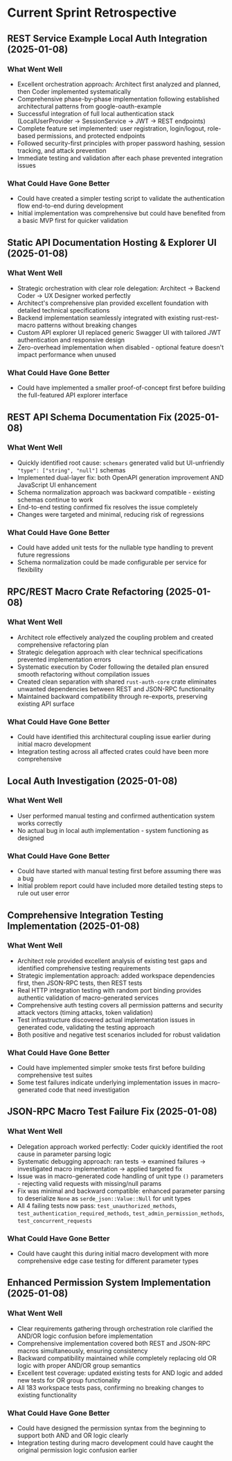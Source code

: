 # Current Sprint Retrospective

## REST Service Example Local Auth Integration (2025-01-08)

### What Went Well
- Excellent orchestration approach: Architect first analyzed and planned, then Coder implemented systematically
- Comprehensive phase-by-phase implementation following established architectural patterns from google-oauth-example
- Successful integration of full local authentication stack (LocalUserProvider → SessionService → JWT → REST endpoints)
- Complete feature set implemented: user registration, login/logout, role-based permissions, and protected endpoints
- Followed security-first principles with proper password hashing, session tracking, and attack prevention
- Immediate testing and validation after each phase prevented integration issues

### What Could Have Gone Better
- Could have created a simpler testing script to validate the authentication flow end-to-end during development
- Initial implementation was comprehensive but could have benefited from a basic MVP first for quicker validation

## Static API Documentation Hosting & Explorer UI (2025-01-08)

### What Went Well
- Strategic orchestration with clear role delegation: Architect → Backend Coder → UX Designer worked perfectly
- Architect's comprehensive plan provided excellent foundation with detailed technical specifications
- Backend implementation seamlessly integrated with existing rust-rest-macro patterns without breaking changes
- Custom API explorer UI replaced generic Swagger UI with tailored JWT authentication and responsive design
- Zero-overhead implementation when disabled - optional feature doesn't impact performance when unused

### What Could Have Gone Better
- Could have implemented a smaller proof-of-concept first before building the full-featured API explorer interface

## REST API Schema Documentation Fix (2025-01-08)

### What Went Well
- Quickly identified root cause: `schemars` generated valid but UI-unfriendly `"type": ["string", "null"]` schemas
- Implemented dual-layer fix: both OpenAPI generation improvement AND JavaScript UI enhancement
- Schema normalization approach was backward compatible - existing schemas continue to work  
- End-to-end testing confirmed fix resolves the issue completely
- Changes were targeted and minimal, reducing risk of regressions

### What Could Have Gone Better  
- Could have added unit tests for the nullable type handling to prevent future regressions
- Schema normalization could be made configurable per service for flexibility

## RPC/REST Macro Crate Refactoring (2025-01-08)

### What Went Well
- Architect role effectively analyzed the coupling problem and created comprehensive refactoring plan
- Strategic delegation approach with clear technical specifications prevented implementation errors
- Systematic execution by Coder following the detailed plan ensured smooth refactoring without compilation issues
- Created clean separation with shared `rust-auth-core` crate eliminates unwanted dependencies between REST and JSON-RPC functionality
- Maintained backward compatibility through re-exports, preserving existing API surface

### What Could Have Gone Better
- Could have identified this architectural coupling issue earlier during initial macro development
- Integration testing across all affected crates could have been more comprehensive

## Local Auth Investigation (2025-01-08)

### What Went Well
- User performed manual testing and confirmed authentication system works correctly
- No actual bug in local auth implementation - system functioning as designed

### What Could Have Gone Better
- Could have started with manual testing first before assuming there was a bug
- Initial problem report could have included more detailed testing steps to rule out user error

## Comprehensive Integration Testing Implementation (2025-01-08)

### What Went Well
- Architect role provided excellent analysis of existing test gaps and identified comprehensive testing requirements
- Strategic implementation approach: added workspace dependencies first, then JSON-RPC tests, then REST tests
- Real HTTP integration testing with random port binding provides authentic validation of macro-generated services
- Comprehensive auth testing covers all permission patterns and security attack vectors (timing attacks, token validation)
- Test infrastructure discovered actual implementation issues in generated code, validating the testing approach
- Both positive and negative test scenarios included for robust validation

### What Could Have Gone Better  
- Could have implemented simpler smoke tests first before building comprehensive test suites
- Some test failures indicate underlying implementation issues in macro-generated code that need investigation

## JSON-RPC Macro Test Failure Fix (2025-01-08)

### What Went Well
- Delegation approach worked perfectly: Coder quickly identified the root cause in parameter parsing logic
- Systematic debugging approach: ran tests → examined failures → investigated macro implementation → applied targeted fix
- Issue was in macro-generated code handling of unit type `()` parameters - rejecting valid requests with missing/null params
- Fix was minimal and backward compatible: enhanced parameter parsing to deserialize `None` as `serde_json::Value::Null` for unit types
- All 4 failing tests now pass: `test_unauthorized_methods`, `test_authentication_required_methods`, `test_admin_permission_methods`, `test_concurrent_requests`

### What Could Have Gone Better
- Could have caught this during initial macro development with more comprehensive edge case testing for different parameter types

## Enhanced Permission System Implementation (2025-01-08)

### What Went Well
- Clear requirements gathering through orchestration role clarified the AND/OR logic confusion before implementation
- Comprehensive implementation covered both REST and JSON-RPC macros simultaneously, ensuring consistency
- Backward compatibility maintained while completely replacing old OR logic with proper AND/OR group semantics
- Excellent test coverage: updated existing tests for AND logic and added new tests for OR group functionality
- All 183 workspace tests pass, confirming no breaking changes to existing functionality

### What Could Have Gone Better
- Could have designed the permission syntax from the beginning to support both AND and OR logic clearly
- Integration testing during macro development could have caught the original permission logic confusion earlier